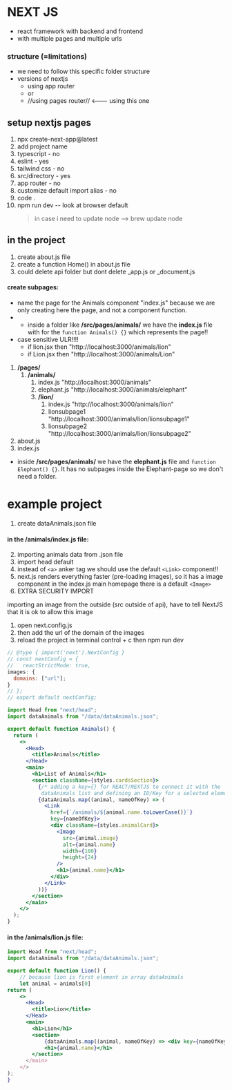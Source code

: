 # NEXT JS

- react framework with backend and frontend
- with multiple pages and multiple urls

### structure (=limitations)

- we need to follow this specific folder structure
- versions of nextjs
  - using app router
  - or
  - //using pages router// <--- using this one

## setup nextjs pages

1. npx create-next-app@latest
2. add project name
3. typescript - no
4. eslint - yes
5. tailwind css - no
6. src/directory - yes
7. app router - no
8. customize default import alias - no
9. code .
10. npm run dev -- look at browser default
    > in case i need to update node --> brew update node

## in the project

1. create about.js file
2. create a function Home() in about.js file
3. could delete api folder but dont delete \_app.js or \_document.js

#### create subpages:

- name the page for the Animals component "index.js" because we are only creating here the page, and not a component function.
- - inside a folder like **/src/pages/animals/** we have the **index.js** file with for the `function Animals() {}` which represents the page!!
- case sensitive ULR!!!!
  - if lion.jsx then "http://localhost:3000/animals/lion"
  - if Lion.jsx then "http://localhost:3000/animals/Lion"

1. **/pages/**
   1. **/animals/**
      1. index.js "http://localhost:3000/animals"
      2. elephant.js "http://localhost:3000/animals/elephant"
      3. **/lion/**
         1. index.js "http://localhost:3000/animals/lion"
         2. lionsubpage1 "http://localhost:3000/animals/lion/lionsubpage1"
         3. lionsubpage2 "http://localhost:3000/animals/lion/lionsubpage2"
2. about.js
3. index.js

- inside **/src/pages/animals/** we have the **elephant.js** file and `function Elephant() {}`. It has no subpages inside the Elephant-page so we don't need a folder.

# example project

1. create dataAnimals.json file

#### in the /animals/index.js file:

2. importing animals data from .json file
3. import head default
4. instead of `<a>` anker tag we should use the default `<Link>` component!!
5. next.js renders everything faster (pre-loading images), so it has a image component in the index.js main homepage there is a default `<Image>`
6. EXTRA SECURITY IMPORT

importing an image from the outside (src outside of api), have to tell NextJS that it is ok to allow this image

1. open next.config.js
2. then add the url of the domain of the images
3. reload the project in terminal control + c then npm run dev

```jsx
// @type { import('next').NextConfig }
// const nextConfig = {
//   reactStrictMode: true,
images: {
  domains: ["url"];
}
// };
// export default nextConfig;
```

```jsx
import Head from "next/head";
import dataAnimals from "/data/dataAnimals.json";

export default function Animals() {
  return (
    <>
      <Head>
        <title>Animals</title>
      </Head>
      <main>
        <h1>List of Animals</h1>
        <section className={styles.cardsSection}>
          {/* adding a key={} for REACT/NEXTJS to connect it with the 
           dataAnimals list and defining an ID/Key for a selected element */}
          {dataAnimals.map((animal, nameOfKey) => (
            <Link
              href={`/animals/${animal.name.toLowerCase()}`}
              key={nameOfKey}>
              <div className={styles.animalCard}>
                <Image
                  src={animal.image}
                  alt={animal.name}
                  width={100}
                  height={24}
                />
                <h1>{animal.name}</h1>
              </div>
            </Link>
          ))}
        </section>
      </main>
    </>
  );
}
```

#### in the /animals/lion.js file:

```jsx
import Head from "next/head";
import dataAnimals from "/data/dataAnimals.json";

export default function Lion() {
    // because lion is first element in array dataAnimals
    let animal = animals[0]
return (
    <>
      <Head>
        <title>Lion</title>
      </Head>
      <main>
        <h1>Lion</h1>
        <section>
            {dataAnimals.map((animal, nameOfKey) => <div key={nameOfKey}>)}
            <h1>{animal.name}</h1>
        </section>
      </main>
    </>
);
}

```
